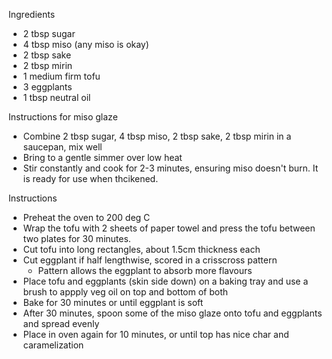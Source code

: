 Ingredients 
- 2 tbsp sugar
- 4 tbsp miso (any miso is okay) 
- 2 tbsp sake
- 2 tbsp mirin
- 1 medium firm tofu 
- 3 eggplants
- 1 tbsp neutral oil 

Instructions for miso glaze
- Combine 2 tbsp sugar, 4 tbsp miso, 2 tbsp sake, 2 tbsp mirin in a saucepan, mix well
- Bring to a gentle simmer over low heat 
- Stir constantly and cook for 2-3 minutes, ensuring miso doesn't burn. It is ready for use when thcikened. 

Instructions  
- Preheat the oven to 200 deg C 
- Wrap the tofu with 2 sheets of paper towel and press the tofu between two plates for 30 minutes.
- Cut tofu into long rectangles, about 1.5cm thickness each
- Cut eggplant if half lengthwise, scored in a crisscross pattern 
  - Pattern allows the eggplant to absorb more flavours
- Place tofu and eggplants (skin side down) on a baking tray and use a brush to appply veg oil on top and bottom of both
- Bake for 30 minutes or until eggplant is soft
- After 30 minutes, spoon some of the miso glaze onto tofu and eggplants and spread evenly
- Place in oven again for 10 minutes, or until top has nice char and caramelization


